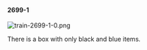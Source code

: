 #### 2699-1
![train-2699-1-0.png](https://github.com/lil-lab/nlvr/raw/master/nlvr/train/images/27/train-2699-1-0.png "train-2699-1-0.png")

There is a box with only black and blue items.